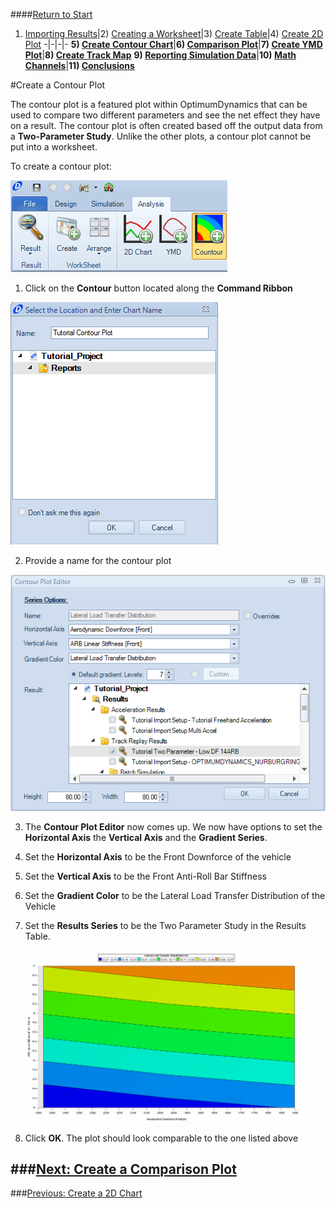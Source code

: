 ####[Return to Start](1_Tutorial_3.md)

1) [Importing Results](2_Importing_Results.md)|2) [Creating a Worksheet](3_Create_Worksheet.md)|3) [Create Table](4_CreateTable.md)|4) [Create 2D Plot](5_2DChart.md)
-|-|-|-
__5) [Create Contour Chart](6_ContourChart.md)__|__6) [Comparison Plot](7_CompPlot.md)__|__7) [Create YMD Plot](8_YMDPlot.md)__|__8) [Create Track Map](9_TrackMap.md)__
__9) [Reporting Simulation Data](10_SimReport.md)__|__10) [Math Channels](11_MathChan.md)__|__11) [Conclusions](12_Conclusion.md)__

#Create a Contour Plot

The contour plot is a featured plot within OptimumDynamics that can be used to compare two different parameters and see the net effect they have on a result. The contour plot is often created based off the output data from a __Two-Parameter Study__. Unlike the other plots, a contour plot cannot be put into a worksheet.

To create a contour plot:

![New Contour](../img/new_contour.png)

1) Click on the __Contour__ button located along the __Command Ribbon__

![Contour Name](../img/contour_name.png)

2) Provide a name for the contour plot

![Contour Editor](../img/contour_editor.png)

3) The __Contour Plot Editor__ now comes up. We now have options to set the __Horizontal Axis__ the __Vertical Axis__ and the __Gradient Series__.

4) Set the __Horizontal Axis__ to be the Front Downforce of the vehicle

5) Set the __Vertical Axis__ to be the Front Anti-Roll Bar Stiffness

6) Set the __Gradient Color__ to be the Lateral Load Transfer Distribution of the Vehicle

7) Set the __Results Series__ to be the Two Parameter Study in the Results Table.

![Contour Plot](../img/contour_plot.png)

8) Click __OK__. The plot should look comparable to the one listed above

###[Next: Create a Comparison Plot](7_CompPlot.md)
---
###[Previous: Create a 2D Chart](5_2DChart.md)